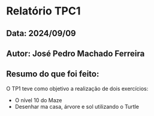 # Relatório TPC1

## Data: 2024/09/09

## Autor: José Pedro Machado Ferreira 

## Resumo do que foi feito:
O TP1 teve como objetivo a realização de dois exercícios:
- O nível 10 do Maze
- Desenhar ma casa, árvore e sol utilizando o Turtle 
